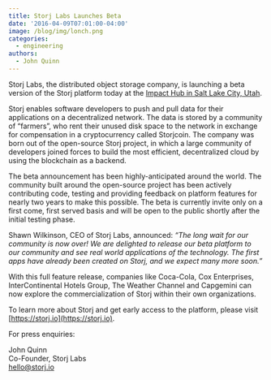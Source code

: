 ```yaml
---
title: Storj Labs Launches Beta
date: '2016-04-09T07:01:00-04:00'
image: /blog/img/lonch.png
categories:
  - engineering
authors:
  - John Quinn
---
```

Storj Labs, the distributed object storage company, is launching a beta version of the Storj platform today at the [Impact Hub in Salt Lake City, Utah](http://www.meetup.com/Utah-Bitcoin-Community/events/229605676/).

<!--more-->

Storj enables software developers to push and pull data for their applications on a decentralized network. The data is stored by a community of “farmers”, who rent their unused disk space to the network in exchange for compensation in a cryptocurrency called Storjcoin. The company was born out of the open-source Storj project, in which a large community of developers joined forces to build the most efficient, decentralized cloud by using the blockchain as a backend.

The beta announcement has been highly-anticipated around the world. The community built around the open-source project has been actively contributing code, testing and providing feedback on platform features for nearly two years to make this possible. The beta is currently invite only on a first come, first served basis and will be open to the public shortly after the initial testing phase.

Shawn Wilkinson, CEO of Storj Labs, announced: _“The long wait for our community is now over! We are delighted to release our beta platform to our community and see real world applications of the technology. The first apps have already been created on Storj, and we expect many more soon.”_

With this full feature release, companies like Coca-Cola, Cox Enterprises, InterContinental Hotels Group, The Weather Channel and Capgemini can now explore the commercialization of Storj within their own organizations.

To learn more about Storj and get early access to the platform, please visit [https://storj.io](https://storj.io).

  
For press enquiries:

John Quinn  
Co-Founder, Storj Labs  
[hello@storj.io](mailto:hello@storj.io)
